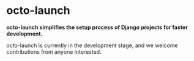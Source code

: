 # octo-launch
**octo-launch simplifies the setup process of Django projects for faster development.**

octo-launch is currently in the development stage, and we welcome contributions from anyone interested.
